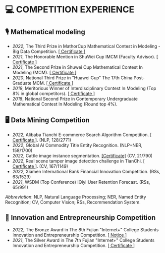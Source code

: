 # 💻 COMPETITION EXPERIENCE

## 🎙 Mathematical modeling
- *2022*, The Third Prize in MathorCup Mathematical Contest in Modeling - Big Data Competition. [\[ Certificate \]](https://drive.google.com/file/d/1h1JiUrSpstzzNeO2ZZI3Jecczjqee4k7/view?usp=sharing)
- *2021*, The Honorable  Mention in ShuWei Cup IMCM (Faculty Advisor). [\[ Certificate \]](https://drive.google.com/file/d/1DYGDHOs4y7_G5CJZSt-HtKkXj3yFGpWU/view?usp=sharing)
- *2021*, The Second Prize in Shuwei Cup Mathematical Contest In Modeling (MCM). [\[ Certificate \]](https://drive.google.com/file/d/1EsEf4kvOo8mfO6XNtFDMPfMW3hFiYMng/view?usp=sharing)
- *2020*, National Third Prize in "Huawei Cup" The 17th China Post-Graduate MCM. [\[ Certificate \]](https://drive.google.com/file/d/18ZNxM0dwu0zkgO0Tr6Ud69_Gq5HfSYBa/view?usp=sharing)
- *2019*, Meritorious Winner of Interdisciplinary Contest In Modeling (Top 8% in global competitors). [\[ Certificate \]](https://drive.google.com/file/d/18ZNxM0dwu0zkgO0Tr6Ud69_Gq5HfSYBa/view?usp=sharing)
- *2018*, National Second Prize in Contemporary Undergraduate Mathematical Contest In Modeling (Round top 4%).

## 🖥️ Data Mining Competition
- *2022*, Alibaba Tianchi E-commerce Search Algorithm Competition. [\[ Certificate \]](https://drive.google.com/file/d/1bMpn6l_laGjl_VEecycNWFTo6nIITXJJ/view?usp=sharing). (NLP, 128/2771)
- *2022*, Global AI Commodity Title Entity Recognition. (NLP+NER, 158/1700)
- *2022*, Cattle image instance segmentation. [\[Certificate\]](https://drive.google.com/file/d/1wuwPuE-ZgmUn6D0uYibVeP-S9G4-krz4/view?usp=sharing) (CV, 21/790)
- *2022*, Real scene tamper image detection challenge in TianChi. [\[ Certificate \]](https://drive.google.com/file/d/18eq9Edqtdzy1Q2f4qDfUD-ujA4lqD2tB/view?usp=sharing). (CV, 167/1149)
- *2022*, Xiamen International Bank Financial Innovation Competition. (RSs, 63/1529)
- *2021*, WSDM (Top Conference) IQiyi User Retention Forecast. (RSs, 65/991)

*Abbreviation*: NLP, Natural Language Processing; NER, Named Entity Recognition; CV, Computer Vision; RSs, Recommendation System.

## 📱 Innovation and Entrepreneurship Competition
- *2022*, The Bronze Award in The 8th Fujian "Internet+" College Students Innovation and Entrepreneurship Competition. [\[ Notice \]](http://jyt.fujian.gov.cn/xxgk/gggs/202208/t20220812_5974884.htm)
- *2021*, The Silver Award in The 7th Fujian "Internet+" College Students Innovation and Entrepreneurship Competition. [\[ Certificate \]](https://drive.google.com/file/d/1a5TjE99s7KhaqYJyvaOlW36ZScykOP_h/view?usp=sharing)
